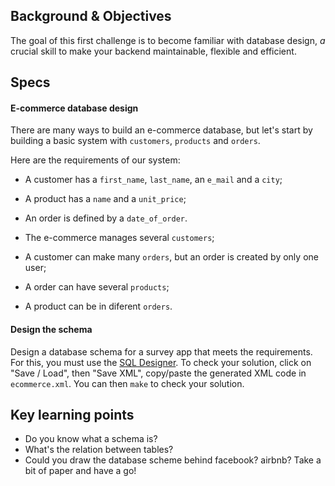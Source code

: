 ## Background & Objectives

The goal of this first challenge is to become familiar with database design,
*a* crucial skill to make your backend maintainable, flexible and efficient.

## Specs

#### E-commerce database design

There are many ways to build an e-commerce database, but let's start by building a basic
system with `customers`, `products` and `orders`.

Here are the requirements of our system:

- A customer has a `first_name`, `last_name`, an `e_mail` and a `city`;
- A product has a `name` and a `unit_price`;
- An order is defined by a `date_of_order`.


- The e-commerce manages several `customers`;
- A customer can make many `orders`, but an order is created by only one user;
- A order can have several `products`;
- A product can be in diferent `orders`.

#### Design the schema

Design a database schema for a survey app that meets the requirements.
For this, you must use the [SQL Designer](http://db.lewagon.com).
To check your solution, click on "Save / Load", then "Save XML", copy/paste the generated XML code
in `ecommerce.xml`. You can then `make` to check your solution.

## Key learning points

- Do you know what a schema is?
- What's the relation between tables?
- Could you draw the database scheme behind facebook? airbnb? Take a bit of paper and have a go!
